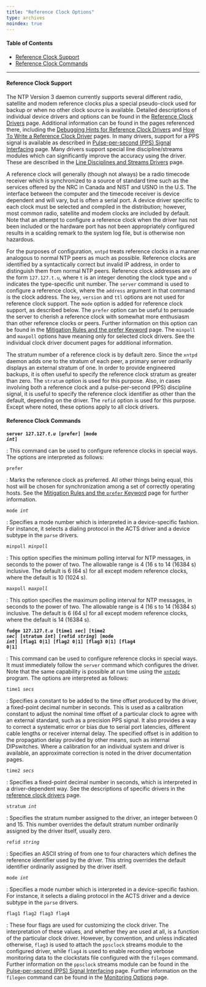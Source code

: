 ```yaml
---
title: "Reference Clock Options"
type: archives
noindex: true
---
```


#### Table of Contents

*   [Reference Clock Support](/archives/3-5.93e/clockopt/#reference-clock-support)
*   [Reference Clock Commands](/archives/3-5.93e/clockopt/#reference-clock-commands)

* * *

#### Reference Clock Support

The NTP Version 3 daemon currently supports several different radio, satellite and modem reference clocks plus a special pseudo-clock used for backup or when no other clock source is available. Detailed descriptions of individual device drivers and options can be found in the [Reference Clock Drivers](/archives/3-5.93e/refclock/) page. Additional information can be found in the pages referenced there, including the [Debugging Hints for Reference Clock Drivers](/archives/3-5.93e/rdebug/) and [How To Write a Reference Clock Driver](/archives/3-5.93e/howto/) pages. In many drivers, support for a PPS signal is available as described in [Pulse-per-second (PPS) Signal Interfacing](/archives/3-5.93e/pps/) page. Many drivers support special line discipline/streams modules which can significantly improve the accuracy using the driver. These are described in the [Line Disciplines and Streams Drivers](/archives/3-5.93e/ldisc/) page.

A reference clock will generally (though not always) be a radio timecode receiver which is synchronized to a source of standard time such as the services offered by the NRC in Canada and NIST and USNO in the U.S. The interface between the computer and the timecode receiver is device dependent and will vary, but is often a serial port. A device driver specific to each clock must be selected and compiled in the distribution; however, most common radio, satellite and modem clocks are included by default. Note that an attempt to configure a reference clock when the driver has not been included or the hardware port has not been appropriately configured results in a scalding remark to the system log file, but is otherwise non hazardous. 

For the purposes of configuration, <code>xntpd</code> treats reference clocks in a manner analogous to normal NTP peers as much as possible. Reference clocks are identified by a syntactically correct but invalid IP address, in order to distinguish them from normal NTP peers. Reference clock addresses are of the form <code>127.127.t.u</code>, where <code>t</code> is an integer denoting the clock type and <code>u</code> indicates the type-specific unit number. The <code>server</code> command is used to configure a reference clock, where the <code>address</code> argument in that command is the clock address. The <code>key</code>, <code>version</code> and <code>ttl</code> options are not used for reference clock support. The <code>mode</code> option is added for reference clock support, as described below. The <code>prefer</code> option can be useful to persuade the server to cherish a reference clock with somewhat more enthusiasm than other reference clocks or peers. Further information on this option can be found in the [Mitigation Rules and the prefer Keyword](/archives/3-5.93e/prefer/) page. The <code>minpoll</code> and <code>maxpoll</code> options have meaning only for selected clock drivers. See the individual clock driver document pages for additional information.

The stratum number of a reference clock is by default zero. Since the <code>xntpd</code> daemon adds one to the stratum of each peer, a primary server ordinarily displays an external stratum of one. In order to provide engineered backups, it is often useful to specify the reference clock stratum as greater than zero. The <code>stratum</code> option is used for this purpose. Also, in cases involving both a reference clock and a pulse-per-second (PPS) discipline signal, it is useful to specify the reference clock identifier as other than the default, depending on the driver. The <code>refid</code> option is used for this purpose. Except where noted, these options apply to all clock drivers.

#### Reference Clock Commands

<code>**server 127.127._t.u_ [prefer] [mode _int_]**</code>

: This command can be used to configure reference clocks in special ways. The options are interpreted as follows:

<code>prefer</code>

: Marks the reference clock as preferred. All other things being equal, this host will be chosen for synchronization among a set of correctly operating hosts. See the [Mitigation Rules and the <code>prefer</code> Keyword](/archives/3-5.93e/prefer/) page for further information.

<code>mode _int_</code>

: Specifies a mode number which is interpreted in a device-specific fashion. For instance, it selects a dialing protocol in the ACTS driver and a device subtype in the <code>parse</code> drivers.

<code>minpoll _minpoll_</code>

: This option specifies the minimum polling interval for NTP messages, in seconds to the power of two. The allowable range is 4 (16 s to 14 (16384 s) inclusive. The default is 6 (64 s) for all except modem reference clocks, where the default is 10 (1024 s). 

<code>maxpoll _maxpoll_</code>

: This option specifies the maximum polling interval for NTP messages, in seconds to the power of two. The allowable range is 4 (16 s to 14 (16384 s) inclusive. The default is 6 (64 s) for all except modem reference clocks, where the default is 14 (16384 s). 

<code>**fudge 127.127._t.u_ [time1 _sec_] [time2 _sec_] [stratum _int_] [refid _string_] [mode _int_] [flag1 0|1] [flag2 0|1] [flag3 0|1] [flag4 0|1]**</code>

: This command can be used to configure reference clocks in special ways. It must immediately follow the <code>server</code> command which configures the driver. Note that the same capability is possible at run time using the <code>[xntpdc](/archives/3-5.93e/xntpdc/)</code> program. The options are interpreted as follows:

<code>time1 _secs_</code>

: Specifies a constant to be added to the time offset produced by the driver, a fixed-point decimal number in seconds. This is used as a calibration constant to adjust the nominal time offset of a particular clock to agree with an external standard, such as a precision PPS signal. It also provides a way to correct a systematic error or bias due to serial port latencies, different cable lengths or receiver internal delay. The specified offset is in addition to the propagation delay provided by other means, such as internal DIPswitches. Where a calibration for an individual system and driver is available, an approximate correction is noted in the driver documentation pages. 

<code>time2 _secs_</code>

: Specifies a fixed-point decimal number in seconds, which is interpreted in a driver-dependent way. See the descriptions of specific drivers in the [reference clock drivers](/archives/3-5.93e/refclock/) page.

<code>stratum _int_</code>

: Specifies the stratum number assigned to the driver, an integer between 0 and 15. This number overrides the default stratum number ordinarily assigned by the driver itself, usually zero.

<code>refid _string_</code>

: Specifies an ASCII string of from one to four characters which defines the reference identifier used by the driver. This string overrides the default identifier ordinarily assigned by the driver itself.

<code>mode _int_</code>

: Specifies a mode number which is interpreted in a device-specific fashion. For instance, it selects a dialing protocol in the ACTS driver and a device subtype in the <code>parse</code> drivers. 

<code>flag1 flag2 flag3 flag4</code>

: These four flags are used for customizing the clock driver. The interpretation of these values, and whether they are used at all, is a function of the particular clock driver. However, by convention, and unless indicated otherwise, <code>flag3</code> is used to attach the <code>ppsclock</code> streams module to the configured driver, while <code>flag4</code> is used to enable recording verbose monitoring data to the clockstats file configured with the <code>filegen</code> command. Further information on the <code>ppsclock</code> streams module can be found in the [Pulse-per-second (PPS) Signal Interfacing](/archives/3-5.93e/pps/) page. Further information on the <code>filegen</code> command can be found in the [Monitoring Options](/archives/3-5.93e/monopt/) page.